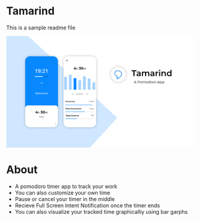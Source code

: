 <h1>Tamarind</h1>

<p>This is a sample readme file</p>
<img src="https://github.com/mmchinmay555/Tamarind/blob/master/app/src/main/Tamarind.png"/>

<h1>About</h1>
<ul>
  <li>A pomodoro timer app to track your work</li>
  <li>You can also customize your own time</li>
  <li>Pause or cancel your timer in the middle</li>
  <li>Recieve Full Screen Intent Notification once the timer ends</li>
  <li>You can also visualize your tracked time graphicalliy using bar garphs</li>
</ul>

